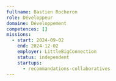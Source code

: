 ```yaml
---
fullname: Bastien Rocheron
role: Développeur
domaine: Développement
competences: []
missions:
  - start: 2024-09-02
    end: 2024-12-02
    employer: LittleBigConnection
    status: independent
    startups:
      - recommandations-collaboratives
---
```

